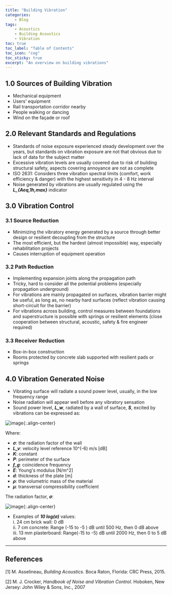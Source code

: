 ```yaml
---
title: "Building Vibration"
categories:
    - Blog
tags:
    - Acoustics
    - Building Acoustics
    - Vibration
toc: true
toc_label: "Table of Contents"
toc_icon: "cog"
toc_sticky: true
excerpt: "An overview on building vibrations"
---
```


## 1.0 Sources of Building Vibration
- Mechanical equipment 
- Users' equipment 
- Rail transportation corridor nearby 
- People walking or dancing 
- Wind on the façade or roof 

## 2.0 Relevant Standards and Regulations
- Standards of noise exposure experienced steady development over the years, but standards on vibration exposure are not that obvious due to lack of data for the subject matter 
- Excessive vibration levels are usually covered due to risk of building structural safety, aspects covering annoyance are not as complete 
- ISO 2631: Considers three vibration spectral limits (comfort, work efficiency & danger) with the highest sensitivity in 4 - 8 Hz interval 
- Noise generated by vibrations are usually regulated using the ***L_{Aeq,1h,max}*** indicator 

## 3.0 Vibration Control
### 3.1 Source Reduction
- Minimizing the vibratory energy generated by a source through better design or resilient decoupling from the structure 
- The most efficient, but the hardest (almost impossible) way, especially rehabilitation projects 
- Causes interruption of equipment operation 

### 3.2 Path Reduction
- Implementing expansion joints along the propagation path 
- Tricky, hard to consider all the potential problems (especially propagation underground) 
- For vibrations are mainly propagated on surfaces, vibration barrier might be useful, as long as, no nearby hard surfaces (reflect vibration causing short-circuit for the barrier) 
- For vibrations across building, control measures between foundations and superstructure is possible with springs or resilient elements (close cooperation between structural, acoustic, safety & fire engineer required)

### 3.3 Receiver Reduction
- Box-in-box construction 
- Rooms protected by concrete slab supported with resilient pads or springs 

## 4.0 Vibration Generated Noise
- Vibrating surface will radiate a sound power level, usually, in the low frequency range 
- Noise radiation will appear well before any vibratory sensation 
- Sound power level, ***L_w***, radiated by a wall of surface, ***S***, excited by vibrations can be expressed as: 

![image](https://user-images.githubusercontent.com/79191009/179971211-415a2683-7ef3-476e-888f-9b223f182730.png){:.align-center}

Where:
- ***σ***: the radiation factor of the wall 
- ***L_v***: velocity level reference 10^(-6) m/s [dB] 
- ***K***: constant 
- ***P***: perimeter of the surface 
- ***f_g***: coincidence frequency 
- ***E***: Young's modulus [N/m^2] 
- ***d***: thickness of the plate [m] 
- ***ρ***: the volumetric mass of the material 
- ***µ***: transversal compressibility coefficient 

The radiation factor, ***σ***:  

![image](https://user-images.githubusercontent.com/79191009/179971633-7e034a92-6ce5-4eed-a57f-504e21399d74.png){:.align-center}

- Examples of ***10 log(σ)*** values:   
i. 24 cm brick wall: 0 dB   
ii. 7 cm concrete: Range (-15 to -5 ) dB until 500 Hz, then 0 dB above   
iii. 13 mm plasterboard: Range(-15 to -5) dB until 2000 Hz, then 0 to 5 dB above   

---
## References
[1] M. Asselineau, *Building Acoustics*. Boca Raton, Florida: CRC Press, 2015.

[2] M. J. Crocker, *Handbook of Noise and Vibration Control*. Hoboken, New Jersey: John Wiley & Sons, Inc., 2007
